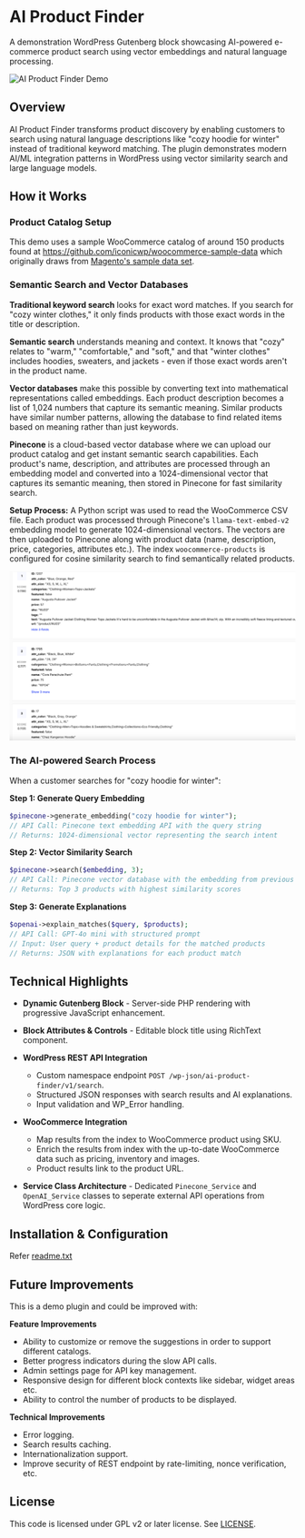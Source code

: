 # AI Product Finder

A demonstration WordPress Gutenberg block showcasing AI-powered e-commerce product search using vector embeddings and natural language processing.

![AI Product Finder Demo](screenshot.png)

## Overview

AI Product Finder transforms product discovery by enabling customers to search using natural language descriptions like "cozy hoodie for winter" instead of traditional keyword matching. The plugin demonstrates modern AI/ML integration patterns in WordPress using vector similarity search and large language models.

## How it Works

### Product Catalog Setup

This demo uses a sample WooCommerce catalog of around 150 products found at https://github.com/iconicwp/woocommerce-sample-data which originally draws from [Magento's sample data set](https://github.com/magento/magento2-sample-data). 

### Semantic Search and Vector Databases

**Traditional keyword search** looks for exact word matches. If you search for "cozy winter clothes," it only finds products with those exact words in the title or description.

**Semantic search** understands meaning and context. It knows that "cozy" relates to "warm," "comfortable," and "soft," and that "winter clothes" includes hoodies, sweaters, and jackets - even if those exact words aren't in the product name.

**Vector databases** make this possible by converting text into mathematical representations called embeddings. Each product description becomes a list of 1,024 numbers that capture its semantic meaning. Similar products have similar number patterns, allowing the database to find related items based on meaning rather than just keywords.

**Pinecone** is a cloud-based vector database where we can upload our product catalog and get instant semantic search capabilities. Each product's name, description, and attributes are processed through an embedding model and converted into a 1024-dimensional vector that captures its semantic meaning, then stored in Pinecone for fast similarity search.

**Setup Process:** A Python script was used to read the WooCommerce CSV file. Each product was processed through Pinecone's `llama-text-embed-v2` embedding model to generate 1024-dimensional vectors. The vectors are then uploaded to Pinecone along with product data (name, description, price, categories, attributes etc.). The index `woocommerce-products` is configured for cosine similarity search to find semantically related products.

![Pinecone index](assets/pinecone-index.png)

### The AI-powered Search Process

When a customer searches for "cozy hoodie for winter":

**Step 1: Generate Query Embedding**
```php
$pinecone->generate_embedding("cozy hoodie for winter");
// API Call: Pinecone text embedding API with the query string
// Returns: 1024-dimensional vector representing the search intent
```

**Step 2: Vector Similarity Search**
```php
$pinecone->search($embedding, 3);
// API Call: Pinecone vector database with the embedding from previous step
// Returns: Top 3 products with highest similarity scores
```

**Step 3: Generate Explanations**
```php
$openai->explain_matches($query, $products);
// API Call: GPT-4o mini with structured prompt 
// Input: User query + product details for the matched products
// Returns: JSON with explanations for each product match
```

## Technical Highlights

* **Dynamic Gutenberg Block** - Server-side PHP rendering with progressive JavaScript enhancement.

* **Block Attributes & Controls** - Editable block title using RichText component.

* **WordPress REST API Integration**
   - Custom namespace endpoint `POST /wp-json/ai-product-finder/v1/search`.
   - Structured JSON responses with search results and AI explanations.
   - Input validation and WP_Error handling.

* **WooCommerce Integration**
   - Map results from the index to WooCommerce product using SKU. 
   - Enrich the results from index with the up-to-date WooCommerce data such as pricing, inventory and images.
   - Product results link to the product URL.

* **Service Class Architecture** - Dedicated `Pinecone_Service` and `OpenAI_Service` classes to seperate external API operations from WordPress core logic.

## Installation & Configuration

Refer [readme.txt](./readme.txt)

## Future Improvements

This is a demo plugin and could be improved with:

**Feature Improvements**
- Ability to customize or remove the suggestions in order to support different catalogs.
- Better progress indicators during the slow API calls.
- Admin settings page for API key management.
- Responsive design for different block contexts like sidebar, widget areas etc.
- Ability to control the number of products to be displayed.

**Technical Improvements**
- Error logging.  
- Search results caching.
- Internationalization support.
- Improve security of REST endpoint by rate-limiting, nonce verification, etc.

## License

This code is licensed under GPL v2 or later license. See [LICENSE](./LICENSE).
